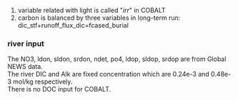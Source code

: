 1. variable related with light is called "*irr*" in COBALT
2. carbon is balanced by three variables in long-term run: dic_stf+runoff_flux_dic=fcased_burial

### river input
The NO3, ldon, sldon, srdon, ndet, po4, ldop, sldop, srdop are from Global NEWS data.   
The river DIC and Alk are fixed concentration which are 0.24e-3 and 0.48e-3 mol/kg respectively.   
There is no DOC input for COBALT.   

 


